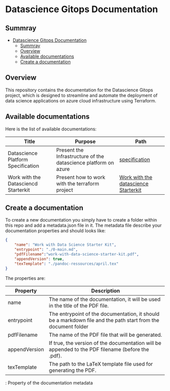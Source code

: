 # Datascience Gitops Documentation

## Summray

- [Datascience Gitops Documentation](#datascience-gitops-documentation)
  - [Summray](#summray)
  - [Overview](#overview)
  - [Available documentations](#available-documentations)
  - [Create a documentation](#create-a-documentation)

## Overview

This repository contains the documentation for the Datascience Gitops project, which is designed to streamline and automate the deployment of data science applications on azure cloud infrastructure using Terraform.

## Available documentations

Here is the list of available documentations:

| Title                                | Purpose                                                         | Path                                                                                 |
| ------------------------------------ | --------------------------------------------------------------- | ------------------------------------------------------------------------------------ |
| Datascience Platform Specification   | Present the Infrastructure of the datascience platform on azure | [specification](../infra/docs/0-main.md)                                             |
| Work with the Datasciencd Starterkit | Present how to work with the terraform project                  | [Work with the datascience Starterkit](./work-with-datascience-starterkit/0-main.md) |

## Create a documentation

To create a new documentation you simply have to create a folder within this repo and add a metadata.json file in it.
The metadata file describe your documentation properties and should looks like:

```json
{
    "name": "Work with Data Science Starter Kit",
    "entrypoint": "./0-main.md",
    "pdfFilename":"work-with-data-science-starter-kit.pdf",
    "appendVersion": true,
    "texTemplate": "./pandoc-ressources/april.tex"
}
```

The properties are:

| Property      | Description                                                                                                   |
| ------------- | ------------------------------------------------------------------------------------------------------------- |
| name          | The name of the documentation, it will be used in the title of the PDF file.                                  |
| entrypoint    | The entrypoint of the documentation, it should be a markdown file and the path start from the document folder |
| pdfFilename   | The name of the PDF file that will be generated.                                                              |
| appendVersion | If true, the version of the documentation will be appended to the PDF filename (before the .pdf).             |
| texTemplate   | The path to the LaTeX template file used for generating the PDF.                                              |

: Property of the documentation metadata
